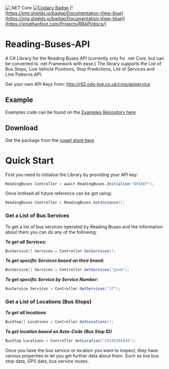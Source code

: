 ![.NET Core](https://github.com/jfoot/Reading-Buses-API/workflows/.NET%20Core/badge.svg)
[![Codacy Badge](https://app.codacy.com/project/badge/Grade/654ef87688234627bd523c1db8318090)](https://www.codacy.com/manual/jfoot/Reading-Buses-API?utm_source=github.com&amp;utm_medium=referral&amp;utm_content=jfoot/Reading-Buses-API&amp;utm_campaign=Badge_Grade)
[![https://img.shields.io/badge/Documentation-View-blue](https://img.shields.io/badge/Documentation-View-blue)](https://jonathanfoot.com/Projects/RBAPI/docs/)
# Reading-Buses-API
A C# Library for the Reading Buses API (currently only for .net Core, but can be converted to .net Framework with ease.) 
The library supports the List of Bus Stops, Live Vehicle Positions, Stop Predictions, List of Services and Line Patterns API.

Get your own API Keys from: http://rtl2.ods-live.co.uk/cms/apiservice

## Example
Examples code can be found on the [Examples Repository here](https://github.com/jfoot/Reading-Buses-API-Examples/blob/master/ReadingBusesNewAPIWithLibrary/Program.cs)

## Download
Get the package from the [nuget store here](https://www.nuget.org/packages/ReadingBusesAPI/)

# Quick Start
First you need to initialise the Library by providing your API key:

```c#
ReadingBuses Controller = await ReadingBuses.Initialise("APIKEY");
```
Once Initlised all future reference can be got using:
```c#
ReadingBuses Controller = ReadingBuses.GetInstance();
```
### Get a List of Bus Services 
To get a list of bus services operated by Reading Buses and the information about them you can do any of the following:

***To get all Services:***
```c#
BusService[] Services = Controller.GetServices();
```
***To get specific Services based on their brand:***
```c#
BusService[] Services = Controller.GetServices("pink");
```
***To get specific Service by Service Number:***
```c#
BusService Services = Controller.GetServices("17");
```

### Get a List of Locations (Bus Stops)
***To get all locations***
```c#
BusStop[] Locations = Controller.GetLocations();
```
***To get location based on Acto-Code (Bus Stop ID)***
```c#
BusStop Locations = Controller.GetLocation("33245365434");
```

Once you have the bus service or location you want to inspect, they have various properties to let you get further data about them. Such as live bus stop data, GPS data, bus service routes.
